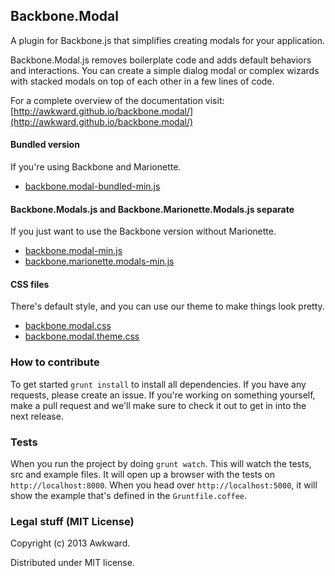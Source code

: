 ## Backbone.Modal

A plugin for Backbone.js that simplifies creating modals for your application.

Backbone.Modal.js removes boilerplate code and adds default behaviors and interactions. You can create a simple dialog modal or complex wizards with stacked modals on top of each other in a few lines of code.

For a complete overview of the documentation visit: [http://awkward.github.io/backbone.modal/](http://awkward.github.io/backbone.modal/)

#### Bundled version
If you're using Backbone and Marionette.
* [backbone.modal-bundled-min.js](https://raw.github.com/awkward/backbone.modal/master/backbone.modal-bundled-min.js)

#### Backbone.Modals.js and Backbone.Marionette.Modals.js separate
If you just want to use the Backbone version without Marionette.
* [backbone.modal-min.js](https://raw.github.com/awkward/backbone.modal/master/backbone.modal-min.js)
* [backbone.marionette.modals-min.js](https://raw.github.com/awkward/backbone.modal/master/backbone.marionette.modals-min.js)

#### CSS files
There's default style, and you can use our theme to make things look pretty.
* [backbone.modal.css](https://raw.github.com/awkward/backbone.modal/master/backbone.modal.css)
* [backbone.modal.theme.css](https://raw.github.com/awkward/backbone.modal/master/backbone.modal.theme.css)

### How to contribute

To get started `grunt install` to install all dependencies. If you have any requests, please create an issue. If you're working on something yourself, make a pull request and we'll make sure to check it out to get in into the next release.

### Tests

When you run the project by doing `grunt watch`. This will watch the tests, src and example files. It will open up a browser with the tests on `http://localhost:8000`. When you head over `http://localhost:5000`, it will show the example that's defined in the `Gruntfile.coffee`.

### Legal stuff (MIT License)

Copyright (c) 2013 Awkward.

Distributed under MIT license.
